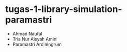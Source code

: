 # tugas-1-library-simulation-paramastri

- Ahmad Naufal
- Tria Nur Aisyah Amini
- Paramastri Ardiningrum
